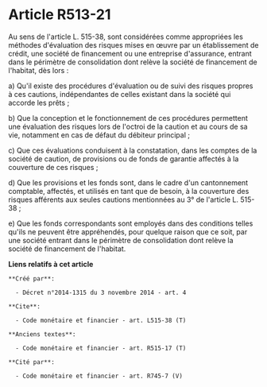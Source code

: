 # Article R513-21

Au sens de l'article L. 515-38, sont considérées comme appropriées les méthodes d'évaluation des risques mises en œuvre par
un établissement de crédit, une société de financement ou une entreprise d'assurance, entrant dans le périmètre de
consolidation dont relève la société de financement de l'habitat, dès lors : 

a) Qu'il existe des procédures d'évaluation ou de suivi des risques propres à ces cautions, indépendantes de celles existant
dans la société qui accorde les prêts ; 

b) Que la conception et le fonctionnement de ces procédures permettent une évaluation des risques lors de l'octroi de la
caution et au cours de sa vie, notamment en cas de défaut du débiteur principal ; 

c) Que ces évaluations conduisent à la constatation, dans les comptes de la société de caution, de provisions ou de fonds de
garantie affectés à la couverture de ces risques ; 

d) Que les provisions et les fonds sont, dans le cadre d'un cantonnement comptable, affectés, et utilisés en tant que de
besoin, à la couverture des risques afférents aux seules cautions mentionnées au 3° de l'article L. 515-38 ; 

e) Que les fonds correspondants sont employés dans des conditions telles qu'ils ne peuvent être appréhendés, pour quelque
raison que ce soit, par une société entrant dans le périmètre de consolidation dont relève la société de financement de
l'habitat.

**Liens relatifs à cet article**

	**Créé par**:

	  - Décret n°2014-1315 du 3 novembre 2014 - art. 4

	**Cite**:

	  - Code monétaire et financier - art. L515-38 (T)

	**Anciens textes**:

	  - Code monétaire et financier - art. R515-17 (T)

	**Cité par**:

	  - Code monétaire et financier - art. R745-7 (V)
